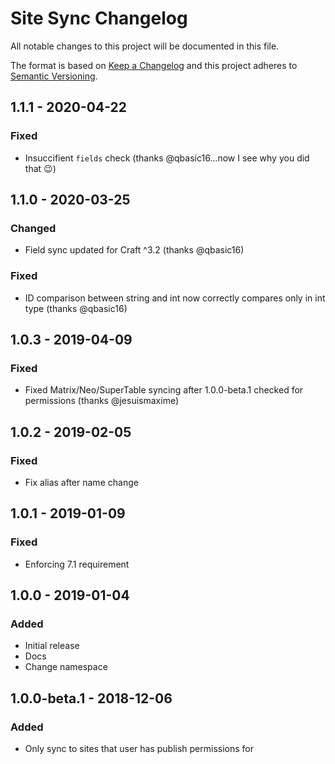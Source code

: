 # Site Sync Changelog

All notable changes to this project will be documented in this file.

The format is based on [Keep a Changelog](http://keepachangelog.com/) and this project adheres to [Semantic Versioning](http://semver.org/).

## 1.1.1 - 2020-04-22

### Fixed

- Insuccifient `fields` check (thanks @qbasic16…now I see why you did that 😉)

## 1.1.0 - 2020-03-25

### Changed

- Field sync updated for Craft ^3.2 (thanks @qbasic16)

### Fixed

- ID comparison between string and int now correctly compares only in int type (thanks @qbasic16)

## 1.0.3 - 2019-04-09

### Fixed

- Fixed Matrix/Neo/SuperTable syncing after 1.0.0-beta.1 checked for permissions (thanks @jesuismaxime)

## 1.0.2 - 2019-02-05

### Fixed

- Fix alias after name change

## 1.0.1 - 2019-01-09

### Fixed

- Enforcing 7.1 requirement

## 1.0.0 - 2019-01-04

### Added

- Initial release
- Docs
- Change namespace

## 1.0.0-beta.1 - 2018-12-06

### Added

- Only sync to sites that user has publish permissions for
